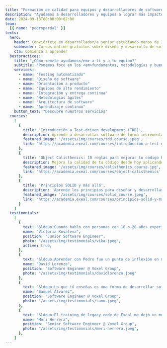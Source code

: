 ```yaml
---
title: "Formación de calidad para equipos y desarrolladores de software"
description: "Ayudamos a desarrolladores y equipos a lograr más impacto en el negocio a través de las buenas prácticas de desarrollo"
date: 2024-09-13T00:00:00+02:00
team:
  [{ name: "pedropardal" }]
texts:
  hero:
    header: Conviértete en desarrollador/a senior estudiando menos de 1 hora al día
    subheader: Cursos online gratuitos sobre diseño y desarrollo de software con buenas prácticas.
    cta: Comienza a aprender
  bestpractices:
    title: "¿Cómo <em>te ayudamos</em> a ti y a tu equipo?"
    subtitle: "Ponemos foco en los <em>fundamentos, metodologías y buenas prácticas</em>, <em>técnicas y de gestión</em>, por encima de tecnologías y frameworks concretos."
    services:
      - name: "Testing automatizado"
      - name: "Diseño de software"
      - name: "Orientación a producto"
      - name: "Equipos de alto rendimiento"
      - name: "Integración y entrega continua"
      - name: "Metodologías ágiles"
      - name: "Arquitectura de software"
      - name: "Aprendizaje continuo"
    button_text: "Descubre nuestros servicios"
  courses:
    [
      {
        title: 'Introducción a Test-driven development (TDD)',
        description: Aprende a desarrollar software de forma incremental usando el estilo test-first de programación.,
        featured_image: '/assets/img/courses/tdd_course.jpeg',
        link: 'https://academia.exeal.com/courses/introduccion-a-test-driven-development'
      },
      {
        title: 'Object Calisthenics: 10 reglas para mejorar tu código hoy',
        description: Mejora la calidad de tu código desde hoy aplicando estas 10 sencillas reglas.,
        featured_image: '/assets/img/courses/calisthenics_course.jpg',
        link: 'https://academia.exeal.com/courses/object-calisthenics'
      },
      {
        title: 'Principios SOLID y más allá',
        description: 'Aprende los principios para diseñar y desarrollar software que soporte el paso del tiempo',
        featured_image: '/assets/img/courses/solid_course.jpeg',
        link: 'https://academia.exeal.com/courses/principios-solid-y-mas-alla'
      }
    ]
  testimonials:
    [
      {
        text: "&ldquo;Cuando hablo con personas con 10 o 20 años experiencia, me dicen que ojalá ellos hubieran podido aprender al principio todo lo que yo sé ahora&rdquo;",
        name: "Victoria Kovaleva",
        position: "Junior Software Engineer",
        photo: "/assets/img/testimonials/vika.jpeg",
        active: true,
      },
      {
        text: "&ldquo;Aprender con Pedro fue un punto de inflexión en mi carrera profesional&rdquo;",
        name: "David Lorenzo",
        position: "Software Engineer @ Voxel Group",
        photo: "/assets/img/testimonials/davidlorenzo.jpeg"
      },
      {
        text: "&ldquo;Lo que tú enseñas es una forma de desarrollar software, son muchas piezas que se juntan para formar un puzzle.&rdquo;",
        name: "Samuel Álvarez",
        position: "Software Engineer @ Voxel Group",
        photo: "/assets/img/testimonials/samu.jpeg",
      },
      {
        text: "&ldquo;El training de legacy code de Exeal me dejó un montón de tips útiles que vienen muy bien para aplicar en el día a día. Además de aprender y reforzar estrategias existentes para que el código legacy sea un poco más amigable y no tan temido. ¡Lo súper recomiendo!&rdquo;",
        name: "Meri Herrera",
        position: "Senior Software Engineer @ Voxel Group",
        photo: "/assets/img/testimonials/meri-herrera.jpeg",
      },
    ]
---
```


